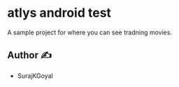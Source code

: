 # atlys android test
A sample project for where you can see tradning movies.


## Author ✍️

- SurajKGoyal
